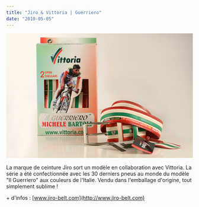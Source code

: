 ```yaml
---
title: "Jiro & Vittoria | Guerriero"
date: "2010-05-05"
---
```


![](images/guerriero_jiro_vittoria.jpg "Jiro Vittoria Guerriero Belts")

La marque de ceinture Jiro sort un modèle en collaboration avec Vittoria. La série a été confectionnée avec les 30 derniers pneus au monde du modèle "Il Guerriero" aux couleurs de l'Italie. Vendu dans l'emballage d'origine, tout simplement sublime !

\+ d'infos : [www.jiro-belt.com](http://www.jiro-belt.com)
